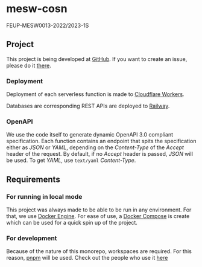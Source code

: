# mesw-cosn

FEUP-MESW0013-2022/2023-1S

## Project

This project is being developed at
[GitHub](https://github.com/Guergeiro/mesw-cosn). If you want to create an
issue, please do it
[there](https://github.com/Guergeiro/mesw-cosn/issues/new/choose).

### Deployment

Deployment of each serverless function is made to [Cloudflare Workers](https://workers.cloudflare.com/).

Databases are corresponding REST APIs are deployed to
[Railway](https://railway.app/).

### OpenAPI

We use the code itself to generate dynamic OpenAPI 3.0 compliant specification.
Each function contains an endpoint that spits the specification either as _JSON_
or _YAML_, depending on the _Content-Type_ of the _Accept_ header of the
request. By default, if no _Accept_ header is passed, _JSON_ will be used. To
get _YAML_, use `text/yaml` _Content-Type_.

## Requirements

### For running in local mode

This project was always made to be able to be run in any environment. For that,
we use [Docker Engine](https://docs.docker.com/engine/). For ease of use, a
[Docker Compose](https://docs.docker.com/compose/) is create which can be used
for a quick spin up of the project.

### For development

Because of the nature of this monorepo, workspaces are required. For this
reason, [pnpm](https://pnpm.io) will be used. Check out the people who use it
[here](https://pnpm.io/workspaces#usage-examples)
